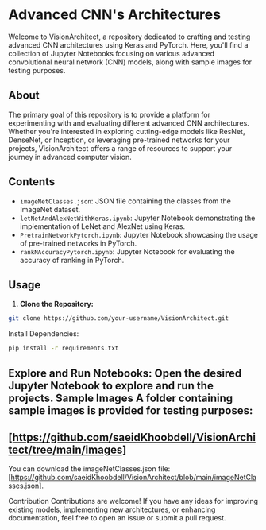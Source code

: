 # Advanced CNN's Architectures

Welcome to VisionArchitect, a repository dedicated to crafting and testing advanced CNN architectures using Keras and PyTorch. Here, you'll find a collection of Jupyter Notebooks focusing on various advanced convolutional neural network (CNN) models, along with sample images for testing purposes.

## About

The primary goal of this repository is to provide a platform for experimenting with and evaluating different advanced CNN architectures. Whether you're interested in exploring cutting-edge models like ResNet, DenseNet, or Inception, or leveraging pre-trained networks for your projects, VisionArchitect offers a range of resources to support your journey in advanced computer vision.

## Contents

- `imageNetClasses.json`: JSON file containing the classes from the ImageNet dataset.
- `letNetAndAlexNetWithKeras.ipynb`: Jupyter Notebook demonstrating the implementation of LeNet and AlexNet using Keras.
- `PretrainNetworkPytorch.ipynb`: Jupyter Notebook showcasing the usage of pre-trained networks in PyTorch.
- `rankNAccuracyPytorch.ipynb`: Jupyter Notebook for evaluating the accuracy of ranking in PyTorch.

## Usage

1. **Clone the Repository:**

```bash
git clone https://github.com/your-username/VisionArchitect.git
```
Install Dependencies:
```bash
pip install -r requirements.txt
```
Explore and Run Notebooks:
Open the desired Jupyter Notebook to explore and run the projects.
Sample Images
A folder containing sample images is provided for testing purposes:
---
[https://github.com/saeidKhoobdell/VisionArchitect/tree/main/images]
---
You can download the imageNetClasses.json file:
[https://github.com/saeidKhoobdell/VisionArchitect/blob/main/imageNetClasses.json].

Contribution
Contributions are welcome! If you have any ideas for improving existing models, implementing new architectures, or enhancing documentation, feel free to open an issue or submit a pull request.
